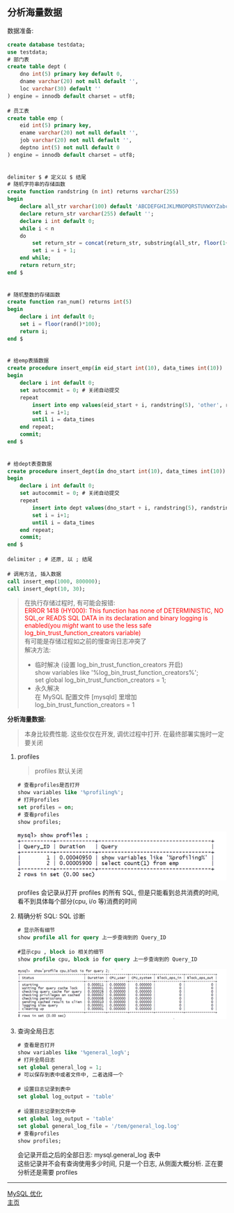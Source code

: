 ## 分析海量数据

数据准备:

```sql
create database testdata;
use testdata;
# 部门表
create table dept (
    dno int(5) primary key default 0,
    dname varchar(20) not null default '',
    loc varchar(30) default ''
) engine = innodb default charset = utf8;

# 员工表
create table emp (
    eid int(5) primary key,
    ename varchar(20) not null default '',
    job varchar(20) not null default '',
    deptno int(5) not null default 0
) engine = innodb default charset = utf8;


delimiter $ # 定义以 $ 结尾
# 随机字符串的存储函数
create function randstring (n int) returns varchar(255)
begin
    declare all_str varchar(100) default 'ABCDEFGHIJKLMNOPQRSTUVWXYZabcdefghijklmnopqrstuvwxy';
    declare return_str varchar(255) default '';
    declare i int default 0;
    while i < n
    do
        set return_str = concat(return_str, substring(all_str, floor(1+rand()*52), 1));
        set i = i + 1;
    end while;
    return return_str;
end $


# 随机整数的存储函数
create function ran_num() returns int(5)
begin
    declare i int default 0;
    set i = floor(rand()*100);
    return i;
end $


# 给emp表插数据
create procedure insert_emp(in eid_start int(10), data_times int(10))
begin
    declare i int default 0;
    set autocommit = 0; # 关闭自动提交
    repeat
        insert into emp values(eid_start + i, randstring(5), 'other', ran_num());
        set i = i+1;
        until i = data_times
    end repeat;
    commit;
end $


# 给dept表查数据
create procedure insert_dept(in dno_start int(10), data_times int(10))
begin
    declare i int default 0;
    set autocommit = 0; # 关闭自动提交
    repeat
        insert into dept values(dno_start + i, randstring(5), randstring(8));
        set i = i+1;
        until i = data_times
    end repeat;
    commit;
end $

delimiter ; # 还原, 以 ; 结尾

# 调用方法, 插入数据
call insert_emp(1000, 800000);
call insert_dept(10, 30);
```

> 在执行存储过程时, 有可能会报错:  
> <font color='red'>ERROR 1418 (HY000): This function has none of DETERMINISTIC, NO SQL,or READS SQL DATA in its declaration and binary logging is enabled(you _might_ want to use the less safe log_bin_trust_function_creators variable)</font>  
> 有可能是存储过程如之前的慢查询日志冲突了  
> 解决方法:
>
> -   临时解决 (设置 log_bin_trust_function_creators 开启)  
>     show variables like '%log_bin_trust_function_creators%';  
>     set global log_bin_trust_function_creators = 1;
> -   永久解决  
>     在 MySQL 配置文件 [mysqld] 里增加 log_bin_trust_function_creators = 1

**分析海量数据:**

> 本身比较费性能. 这些仅仅在开发, 调优过程中打开. 在最终部署实施时一定要关闭

1. profiles

    > profiles 默认关闭

    ```sql
    # 查看profiles是否打开
    show variables like '%profiling%';
    # 打开profiles
    set profiles = on;
    # 查看profiles
    show profiles;
    ```

    ![profiles示例](./res/profiles.png)

    profiles 会记录从打开 profiles 的所有 SQL, 但是只能看到总共消费的时间, 看不到具体每个部分(cpu, i/o 等)消费的时间

2. 精确分析 SQL: SQL 诊断

    ```sql
    # 显示所有细节
    show profile all for query 上一步查询到的 Query_ID

    #显示cpu , block io 相关的细节
    show profile cpu, block io for query 上一步查询到的 Query_ID
    ```

    ![profiles示例1](./res/profiles1.png)

3. 查询全局日志

    ```sql
    # 查看是否打开
    show variables like '%general_log%';
    # 打开全局日志
    set global general_log = 1;
    # 可以保存到表中或者文件中, 二者选择一个

    # 设置日志记录到表中
    set global log_output = 'table'

    # 设置日志记录到文件中
    set global log_output = 'table'
    set global general_log_file = '/tem/general_log.log'
    # 查看profiles
    show profiles;
    ```

    会记录开启之后的全部日志: mysql.general_log 表中  
    这些记录并不会有查询使用多少时间, 只是一个日志, 从侧面大概分析. 正在要分析还是需要 profiles

---

[MySQL 优化](./README.md)  
[主页](../../../../../)
